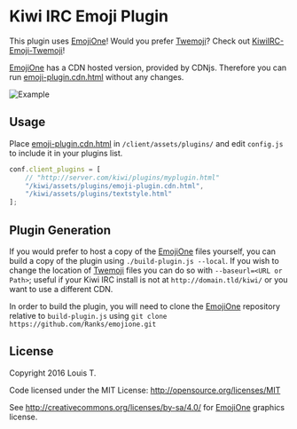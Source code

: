 # Kiwi IRC Emoji Plugin

This plugin uses [EmojiOne]! Would you prefer [Twemoji]? Check out [KiwiIRC-Emoji-Twemoji]!

[EmojiOne] has a CDN hosted version, provided by CDNjs.
Therefore you can run [emoji-plugin.cdn.html](emoji-plugin.cdn.html) without any changes.

![Example](https://github.com/LouisT/KiwiIRC-Emoji-EmojiOne/blob/master/assets/KiwiIRC-Emoji-EmojiOne.gif)

Usage
-
Place [emoji-plugin.cdn.html](emoji-plugin.cdn.html) in `/client/assets/plugins/` and edit `config.js` to include it in your plugins list.

```javascript
conf.client_plugins = [
    // "http://server.com/kiwi/plugins/myplugin.html"
    "/kiwi/assets/plugins/emoji-plugin.cdn.html",
    "/kiwi/assets/plugins/textstyle.html"
];
```

Plugin Generation
-
If you would prefer to host a copy of the [EmojiOne] files yourself, you can build a copy of the plugin using `./build-plugin.js --local`. If you wish to change the location of [Twemoji] files you can do so with `--baseurl=<URL or Path>`; useful if your Kiwi IRC install is not at `http://domain.tld/kiwi/` or you want to use a different CDN.

In order to build the plugin, you will need to clone the [EmojiOne] repository relative to `build-plugin.js` using `git clone https://github.com/Ranks/emojione.git`

License
-
Copyright 2016 Louis T.

Code licensed under the MIT License: http://opensource.org/licenses/MIT

See http://creativecommons.org/licenses/by-sa/4.0/ for [EmojiOne] graphics license.


[Twemoji]: https://github.com/twitter/twemoji
[EmojiOne]: https://github.com/Ranks/emojione
[KiwiIRC-Emoji-Twemoji]: https://github.com/LouisT/KiwiIRC-Emoji-Twemoji

